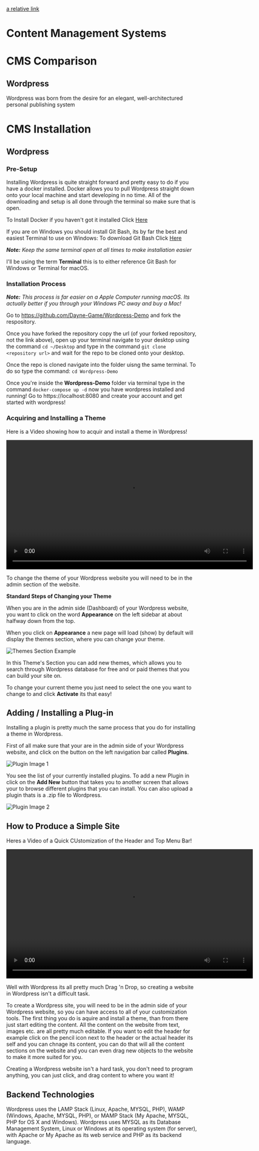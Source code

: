 [a relative link](References.md)

# Content Management Systems

# CMS Comparison

## Wordpress

Wordpress was born from the desire for an elegant, well-architectured personal publishing system

# CMS Installation

## Wordpress

### Pre-Setup

Installing Wordpress is quite straight forward and pretty easy to do if you have a docker installed. Docker allows you to pull Wordpress straight down onto your local machine and start developing in no time. All of the downloading and setup is all done through the terminal so make sure that is open.

To Install Docker if you haven't got it installed Click <a href="https://docs.docker.com/docker-for-windows/install/">Here</a>

If you are on Windows you should install Git Bash, its by far the best and easiest Terminal to use on Windows: To download Git Bash Click <a href="https://git-scm.com/downloads">Here</a>

**_Note:_** _Keep the same terminal open at all times to make installation easier_

I'll be using the term **Terminal** this is to either reference Git Bash for Windows or Terminal for macOS.

### Installation Process

**_Note:_** _This process is far easier on a Apple Computer running macOS. Its actually better if you through your Windows PC away and buy a Mac!_

Go to https://github.com/Dayne-Game/Wordpress-Demo and fork the respository.

Once you have forked the repository copy the url (of your forked repository, not the link above), open up your terminal navigate to your desktop using the command `cd ~/Desktop` and type in the command `git clone <repository url>` and wait for the repo to be cloned onto your desktop.

Once the repo is cloned navigate into the folder uisng the same terminal. To do so type the command: `cd Wordpress-Demo`

Once you're inside the **Wordpress-Demo** folder via terminal type in the command `docker-compose up -d` now you have wordpress installed and running! Go to https://localhost:8080 and create your account and get started with wordpress!

### Acquiring and Installing a Theme

Here is a Video showing how to acquir and install a theme in Wordpress!

<video width="650" height="340" controls>
  <source src="Theme.mp4" type="video/mp4">
</video>

To change the theme of your Wordpress website you will need to be in the admin section of the website.

**Standard Steps of Changing your Theme**

When you are in the admin side (Dashboard) of your Wordpress website, you want to click on the word **Appearance** on the left sidebar at about halfway down from the top.

When you click on **Appearance** a new page will load (show) by default will display the themes section, where you can change your theme.

<img src="Theme-Example.png" alt="Themes Section Example">

In this Theme's Section you can add new themes, which allows you to search through Wordpress database for free and or paid themes that you can build your site on.

To change your current theme you just need to select the one you want to change to and click **Activate** its that easy!

## Adding / Installing a Plug-in

Installing a plugin is pretty much the same process that you do for installing a theme in Wordpress.

First of all make sure that your are in the admin side of your Wordpress website, and click on the button on the left navigation bar called **Plugins**.

<img src="Plugin-Image.png" alt="Plugin Image 1">

You see the list of your currently installed plugins. To add a new Plugin in click on the **Add New** button that takes you to another screen that allows your to browse different plugins that you can install. You can also upload a plugin thats is a .zip file to Wordpress.

<img src="Plugin-2.png" alt="Plugin Image 2">

## How to Produce a Simple Site

Heres a Video of a Quick CUstomization of the Header and Top Menu Bar!

<video width="650" height="340" controls>
  <source src="Quick-Customize.mp4" type="video/mp4">
</video>

Well with Wordpress its all pretty much Drag 'n Drop, so creating a website in Wordpress isn't a difficult task.

To create a Wordpress site, you will need to be in the admin side of your Wordpress website, so you can have access to all of your customization tools. The first thing you do is aquire and install a theme, than from there just start editing the content. All the content on the website from text, images etc. are all pretty much editable. If you want to edit the header for example click on the pencil icon next to the header or the actual header its self and you can chnage its content, you can do that will all the content sections on the website and you can even drag new objects to the website to make it more suited for you.

Creating a Wordpress website isn't a hard task, you don't need to program anything, you can just click, and drag content to where you want it!

## Backend Technologies

Wordpress uses the LAMP Stack (Linux, Apache, MYSQL, PHP), WAMP (Windows, Apache, MYSQL, PHP), or MAMP Stack (My Apache, MYSQL, PHP for OS X and Windows). Wordpress uses MYSQL as its Database Management System, Linux or Windows at its operating system (for server), with Apache or My Apache as its web service and PHP as its backend language.
